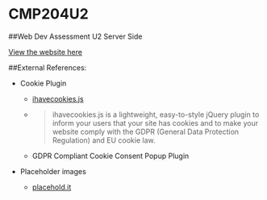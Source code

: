 # CMP204U2
##Web Dev Assessment U2 Server Side

[View the website here](https://mayar.abertay.ac.uk/~1900040/cmp204/coursework2/index.php)

##External References:
* Cookie Plugin
    * [ihavecookies.js](https://www.jqueryscript.net/other/GDPR-Cookie-Consent-Popup-Plugin.html)
    * >ihavecookies.js is a lightweight, easy-to-style jQuery plugin to inform your users that your site has cookies and to make your website comply with the GDPR (General Data Protection Regulation) and EU cookie law.
    * GDPR Compliant Cookie Consent Popup Plugin
  
* Placeholder images
    * [placehold.it](https://palceholder.com)
    